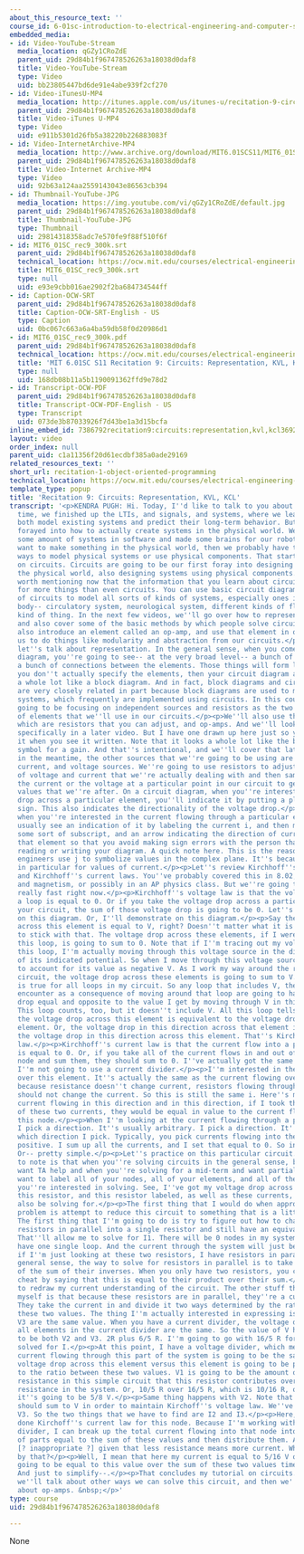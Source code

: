 ```yaml
---
about_this_resource_text: ''
course_id: 6-01sc-introduction-to-electrical-engineering-and-computer-science-i-spring-2011
embedded_media:
- id: Video-YouTube-Stream
  media_location: qGZy1CRoZdE
  parent_uid: 29d84b1f967478526263a18038d0daf8
  title: Video-YouTube-Stream
  type: Video
  uid: bb23805447bd6de91e4abe939f2cf270
- id: Video-iTunesU-MP4
  media_location: http://itunes.apple.com/us/itunes-u/recitation-9-circuits-representation/id490181666?i=108667952
  parent_uid: 29d84b1f967478526263a18038d0daf8
  title: Video-iTunes U-MP4
  type: Video
  uid: e911b5301d26fb5a38220b226883083f
- id: Video-InternetArchive-MP4
  media_location: http://www.archive.org/download/MIT6.01SCS11/MIT6_01SC_rec9_300k.mp4
  parent_uid: 29d84b1f967478526263a18038d0daf8
  title: Video-Internet Archive-MP4
  type: Video
  uid: 92b63a124aa2559143043e86563cb394
- id: Thumbnail-YouTube-JPG
  media_location: https://img.youtube.com/vi/qGZy1CRoZdE/default.jpg
  parent_uid: 29d84b1f967478526263a18038d0daf8
  title: Thumbnail-YouTube-JPG
  type: Thumbnail
  uid: 29814318358adc7e570fe9f88f510f6f
- id: MIT6_01SC_rec9_300k.srt
  parent_uid: 29d84b1f967478526263a18038d0daf8
  technical_location: https://ocw.mit.edu/courses/electrical-engineering-and-computer-science/6-01sc-introduction-to-electrical-engineering-and-computer-science-i-spring-2011/unit-3-circuits/circuits/recitation-1-object-oriented-programming/MIT6_01SC_rec9_300k.srt
  title: MIT6_01SC_rec9_300k.srt
  type: null
  uid: e93e9cbb016ae2902f2ba684734544ff
- id: Caption-OCW-SRT
  parent_uid: 29d84b1f967478526263a18038d0daf8
  title: Caption-OCW-SRT-English - US
  type: Caption
  uid: 0bc067c663a6a4ba59db58f0d20986d1
- id: MIT6_01SC_rec9_300k.pdf
  parent_uid: 29d84b1f967478526263a18038d0daf8
  technical_location: https://ocw.mit.edu/courses/electrical-engineering-and-computer-science/6-01sc-introduction-to-electrical-engineering-and-computer-science-i-spring-2011/unit-3-circuits/circuits/recitation-1-object-oriented-programming/MIT6_01SC_rec9_300k.pdf
  title: 'MIT 6.01SC S11 Recitation 9: Circuits: Representation, KVL, KCL Transcript'
  type: null
  uid: 168db08b11a5b1190091362ffd9e78d2
- id: Transcript-OCW-PDF
  parent_uid: 29d84b1f967478526263a18038d0daf8
  title: Transcript-OCW-PDF-English - US
  type: Transcript
  uid: 073de3b87033926f7d43be1a3d15bcfa
inline_embed_id: 7386792recitation9:circuits:representation,kvl,kcl36923802
layout: video
order_index: null
parent_uid: c1a11356f20d61ecdbf385a0ade29169
related_resources_text: ''
short_url: recitation-1-object-oriented-programming
technical_location: https://ocw.mit.edu/courses/electrical-engineering-and-computer-science/6-01sc-introduction-to-electrical-engineering-and-computer-science-i-spring-2011/unit-3-circuits/circuits/recitation-1-object-oriented-programming
template_type: popup
title: 'Recitation 9: Circuits: Representation, KVL, KCL'
transcript: '<p>KENDRA PUGH: Hi. Today, I''d like to talk to you about circuits. Last
  time, we finished up the LTIs, and signals, and systems, where we learned how to
  both model existing systems and predict their long-term behavior. But we haven''t
  forayed into how to actually create systems in the physical world. We''ve created
  some amount of systems in software and made some brains for our robots. But if we
  want to make something in the physical world, then we probably have to come up with
  ways to model physical systems or use physical components. That starts our new model
  on circuits. Circuits are going to be our first foray into designing systems in
  the physical world, also designing systems using physical components.</p><p>It''s
  worth mentioning now that the information that you learn about circuits is good
  for more things than even circuits. You can use basic circuit diagrams and properties
  of circuits to model all sorts of kinds of systems, especially ones in the human
  body-- circulatory system, neurological system, different kinds of fluid flow, that
  kind of thing. In the next few videos, we''ll go over how to represent circuits,
  and also cover some of the basic methods by which people solve circuits. We''ll
  also introduce an element called an op-amp, and use that element in order to enable
  us to do things like modularity and abstraction from our circuits.</p><p>First,
  let''s talk about representation. In the general sense, when you come across a circuit
  diagram, you''re going to see-- at the very broad level-- a bunch of elements and
  a bunch of connections between the elements. Those things will form loops and nodes.</p><p>If
  you don''t actually specify the elements, then your circuit diagram actually looks
  a whole lot like a block diagram. And in fact, block diagrams and circuit diagrams
  are very closely related in part because block diagrams are used to model feedback
  systems, which frequently are implemented using circuits. In this course, we''re
  going to be focusing on independent sources and resistors as the two major kinds
  of elements that we''ll use in our circuits.</p><p>We''ll also use things like potentiometers,
  which are resistors that you can adjust, and op-amps. And we''ll look at op-amps
  specifically in a later video. But I have one drawn up here just so you recognize
  it when you see it written. Note that it looks a whole lot like the block diagram
  symbol for a gain. And that''s intentional, and we''ll cover that later.</p><p>But
  in the meantime, the other sources that we''re going to be using are independent
  current, and voltage sources. We''re going to use resistors to adjust the amount
  of voltage and current that we''re actually dealing with and then sample either
  the current or the voltage at a particular point in our circuit to get the desired
  values that we''re after. On a circuit diagram, when you''re interested in the voltage
  drop across a particular element, you''ll indicate it by putting a plus and minus
  sign. This also indicates the directionality of the voltage drop.</p><p>Likewise,
  when you''re interested in the current flowing through a particular element, you''ll
  usually see an indication of it by labeling the current i, and then maybe i with
  some sort of subscript, and an arrow indicating the direction of current flow through
  that element so that you avoid making sign errors with the person that might be
  reading or writing your diagram. A quick note here. This is the reason that electrical
  engineers use j to symbolize values in the complex plane. It''s because i is used
  in particular for values of current.</p><p>Let''s review Kirchhoff''s voltage laws
  and Kirchhoff''s current laws. You''ve probably covered this in 8.02, electricity
  and magnetism, or possibly in an AP physics class. But we''re going to go over it
  really fast right now.</p><p>Kirchhoff''s voltage law is that the voltage drop around
  a loop is equal to 0. Or if you take the voltage drop across a particular loop in
  your circuit, the sum of those voltage drop is going to be 0. Let''s demonstrate
  on this diagram. Or, I''ll demonstrate on this diagram.</p><p>Say the voltage drop
  across this element is equal to V, right? Doesn''t matter what it is. We''re going
  to stick with that. The voltage drop across these elements, if I were to move around
  this loop, is going to sum to 0. Note that if I''m tracing out my voltage drop across
  this loop, I''m actually moving through this voltage source in the direction opposite
  of its indicated potential. So when I move through this voltage source, I''m going
  to account for its value as negative V. As I work my way around the rest of the
  circuit, the voltage drop across these elements is going to sum to V.</p><p>This
  is true for all loops in my circuit. So any loop that includes V, the elements I
  encounter as a consequence of moving around that loop are going to have voltage
  drop equal and opposite to the value I get by moving through V in this direction.
  This loop counts, too, but it doesn''t include V. All this loop tells me is that
  the voltage drop across this element is equivalent to the voltage drop across this
  element. Or, the voltage drop in this direction across that element is equal to
  the voltage drop in this direction across this element. That''s Kirchhoff''s voltage
  law.</p><p>Kirchhoff''s current law is that the current flow into a particular node
  is equal to 0. Or, if you take all of the current flows in and out of a particular
  node and sum them, they should sum to 0. I''ve actually got the same set up here.
  I''m not going to use a current divider.</p><p>I''m interested in the current flowing
  over this element. It''s actually the same as the current flowing over this element
  because resistance doesn''t change current, resistors flowing through a resistor
  should not change the current. So this is still the same i. Here''s my node. The
  current flowing in this direction and in this direction, if I took the linear combination
  of these two currents, they would be equal in value to the current flowing into
  this node.</p><p>When I''m looking at the current flowing through a particular node,
  I pick a direction. It''s usually arbitrary. I pick a direction. It''s arbitrary
  which direction I pick. Typically, you pick currents flowing into the node as being
  positive. I sum up all the currents, and I set that equal to 0. So in this case--.
  Or-- pretty simple.</p><p>Let''s practice on this particular circuit. One thing
  to note is that when you''re solving circuits in the general sense, both when you
  want TA help and when you''re solving for a mid-term and want partial credit, you
  want to label all of your nodes, all of your elements, and all of the currents that
  you''re interested in solving. See, I''ve got my voltage drop across this resistor,
  this resistor, and this resistor labeled, as well as these currents, which I''ll
  also be solving for.</p><p>The first thing that I would do when approaching this
  problem is attempt to reduce this circuit to something that is a little bit simpler.
  The first thing that I''m going to do is try to figure out how to change these two
  resistors in parallel into a single resistor and still have an equivalent circuit.
  That''ll allow me to solve for I1. There will be 0 nodes in my system. I''ll just
  have one single loop. And the current through the system will just be V/R.</p><p>So
  if I''m just looking at these two resistors, I have resistors in parallel. In the
  general sense, the way to solve for resistors in parallel is to take the inverse
  of the sum of their inverses. When you only have two resistors, you can typically
  cheat by saying that this is equal to their product over their sum.</p><p>I''m going
  to redraw my current understanding of the circuit. The other stuff that I''ve saved
  myself is that because these resistors are in parallel, they''re a current divider.
  They take the current in and divide it two ways determined by the ratio between
  these two values. The thing I''m actually interested in expressing is that V2 and
  V3 are the same value. When you have a current divider, the voltage drop across
  all elements in the current divider are the same. So the value of V here is going
  to be both V2 and V3. 2R plus 6/5 R. I''m going to go with 16/5 R for now. I''ve
  solved for I.</p><p>At this point, I have a voltage divider, which means that the
  current flowing through this part of the system is going to be the same. But the
  voltage drop across this element versus this element is going to be proportional
  to the ratio between these two values. V1 is going to be the amount of the total
  resistance in this simple circuit that this resistor contributes over the entire
  resistance in the system. Or, 10/5 R over 16/5 R, which is 10/16 R, or 5/8 R. Or,
  it''s going to be 5/8 V.</p><p>Same thing happens with V2. Note that these two values
  should sum to V in order to maintain Kirchoff''s voltage law. We''ve also found
  V3. So the two things that we have to find are I2 and I3.</p><p>Here, I''ve just
  done Kirchoff''s current law for this node. Because I''m working with a current
  divider, I can break up the total current flowing into that node into the number
  of parts equal to the sum of these values and then distribute them. And then, that''s
  [? inappropriate ?] given that less resistance means more current. What do I mean
  by that?</p><p>Well, I mean that here my current is equal to 5/16 V over R. I2 is
  going to be equal to this value over the sum of these two values times I1. Likewise--.
  And just to simplify--.</p><p>That concludes my tutorial on circuits. Next time,
  we''ll talk about other ways we can solve this circuit, and then we''ll end up talking
  about op-amps. &nbsp;</p>'
type: course
uid: 29d84b1f967478526263a18038d0daf8

---
```

None